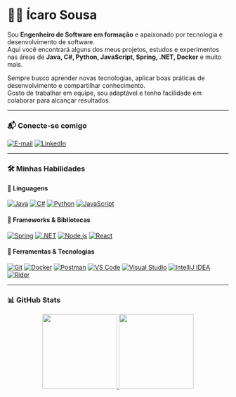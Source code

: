 # 👨‍💻 Ícaro Sousa

Sou **Engenheiro de Software em formação** e apaixonado por tecnologia e desenvolvimento de software.   
Aqui você encontrará alguns dos meus projetos, estudos e experimentos nas áreas de **Java, C#, Python, JavaScript, Spring, .NET, Docker** e muito mais.  

Sempre busco aprender novas tecnologias, aplicar boas práticas de desenvolvimento e compartilhar conhecimento.  
Gosto de trabalhar em equipe, sou adaptável e tenho facilidade em colaborar para alcançar resultados.  

---

### 📬 Conecte-se comigo

[![E-mail](https://img.shields.io/badge/-Email-000?style=for-the-badge&logo=microsoft-outlook&logoColor=0078D4)](mailto:icarosa20rs@gmail.com)
[![LinkedIn](https://img.shields.io/badge/-LinkedIn-000?style=for-the-badge&logo=linkedin&logoColor=0A66C2)](https://www.linkedin.com/in/icrusousa)

---

### 🛠️ Minhas Habilidades

#### 🔹 Linguagens
[![Java](https://img.shields.io/badge/Java-000?logo=openjdk&logoColor=F89820)](#)
[![C#](https://img.shields.io/badge/C%23-000?logo=c-sharp&logoColor=9B4F96)](#)
[![Python](https://img.shields.io/badge/Python-000?logo=python&logoColor=3776AB)](#)
[![JavaScript](https://img.shields.io/badge/JavaScript-000?logo=javascript&logoColor=F7DF1E)](#)

#### 🔹 Frameworks & Bibliotecas
[![Spring](https://img.shields.io/badge/Spring-000?logo=spring&logoColor=6DB33F)](#)
[![.NET](https://img.shields.io/badge/.NET-000?logo=dotnet&logoColor=512BD4)](#)
[![Node.js](https://img.shields.io/badge/Node.js-000?logo=node.js&logoColor=339933)](#)
[![React](https://img.shields.io/badge/React-000?logo=react&logoColor=61DAFB)](#)

#### 🔹 Ferramentas & Tecnologias
[![Git](https://img.shields.io/badge/Git-000?logo=git&logoColor=F05032)](#)
[![Docker](https://img.shields.io/badge/Docker-000?logo=docker&logoColor=2496ED)](#)
[![Postman](https://img.shields.io/badge/Postman-000?logo=postman&logoColor=FF6C37)](#)
[![VS Code](https://img.shields.io/badge/VSCode-000?logo=visualstudiocode&logoColor=007ACC)](#)
[![Visual Studio](https://img.shields.io/badge/VisualStudio-000?logo=visual-studio&logoColor=5C2D91)](#)
[![IntelliJ IDEA](https://img.shields.io/badge/IntelliJIDEA-000?logo=intellijidea&logoColor=FE2857)](#)
[![Rider](https://img.shields.io/badge/Rider-000?logo=rider&logoColor=FF4D4D)](#)

---

### 📊 GitHub Stats

<div align="center">
  <a href="https://github.com/IcaroSo">
    <img height="170em" src="https://github-readme-stats.vercel.app/api?username=IcaroSo&theme=tokyonight&show_icons=true"/>
    <img height="170em" src="https://github-readme-stats.vercel.app/api/top-langs/?username=IcaroSo&layout=compact&theme=tokyonight&show_icons=true"/>
  </a>
</div>
